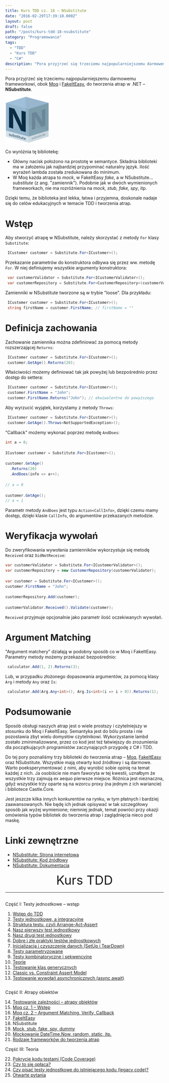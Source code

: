 ```yaml
---
title: Kurs TDD cz. 18 — NSubstitute
date: "2016-02-29T17:39:10.000Z"
layout: post
draft: false
path: "/posts/kurs-tdd-18-nsubstitute"
category: "Programowanie"
tags:
  - "TDD"
  - "Kurs TDD"
  - "C#"
description: "Pora przyjrzeć się trzeciemu najpopularniejszemu darmowemu frameworkowi do tworzenia atrap w .NET – NSubstitute."
---
```


Pora przyjrzeć się trzeciemu najpopularniejszemu darmowemu frameworkowi, obok [Moq](http://dariuszwozniak.net/2016/01/09/kurs-tdd-cz-15-wstep-do-moq/) i [FakeItEasy](http://dariuszwozniak.net/2016/02/20/kurs-tdd-cz-17-fakeiteasy/), do tworzenia atrap w .NET – **NSubstitute**.

![NSubstitute](a9167cc8-6910-4d03-afc7-eecefc8fd33b.png)

Co wyróżnia tę bibliotekę:

*   Główny nacisk położono na prostotę w semantyce. Składnia biblioteki ma w założeniu jak najbardziej przypominać naturalny język. Ilość wyrażeń lambda została zredukowana do minimum.
*   W Moq każda atrapa to _mock_, w FakeItEasy _fake_, a w NSubstitute... _substitute_ (z ang. "zamiennik"). Podobnie jak w dwóch wymienionych frameworkach, nie ma rozróżnienia na _mock, stub, fake, spy_, itp.

Dzięki temu, że biblioteka jest lekka, łatwa i przyjemna, doskonale nadaje się do celów edukacyjnych w temacie TDD i tworzenia atrap.

# Wstęp

Aby stworzyć atrapę w NSubstitute, należy skorzystać z metody `For` klasy `Substitute`: 

```csharp
 ICustomer customer = Substitute.For<ICustomer>(); 
```

 Przekazanie parametrów do konstruktora odbywa się przez ww. metodę `For`. W niej definiujemy wszystkie argumenty konstruktora: 

```csharp
 var customerValidator = Substitute.For<ICustomerValidator>();
 var customerRepository = Substitute.For<CustomerRepository>(customerValidator); 
```

 Zamienniki w NSubstitute tworzone są w trybie "loose". Dla przykładu: 

```csharp
 ICustomer customer = Substitute.For<ICustomer>();
 string firstName = customer.FirstName; // firstName = "" 
```

# Definicja zachowania

Zachowanie zamiennika można zdefiniować za pomocą metody rozszerzającej `Returns`: 

```csharp
 ICustomer customer = Substitute.For<ICustomer>();
 customer.GetAge().Returns(20); 
```

 Właściwości możemy definiować tak jak powyżej lub bezpośrednio przez dostęp do settera: 

```csharp
 ICustomer customer = Substitute.For<ICustomer>();
 customer.FirstName = "John";
 customer.FirstName.Returns("John"); // ekwiwalentne do powyższego 
```

 Aby wyrzucić wyjątek, korzystamy z metody `Throws`: 

```csharp
 ICustomer customer = Substitute.For<ICustomer>();
 customer.GetAge().Throws<NotSupportedException>(); 
```

 "Callback" możemy wykonać poprzez metodę `AndDoes`: 

```csharp
int a = 0;

ICustomer customer = Substitute.For<ICustomer>();

customer.GetAge()
  .Returns(20)
  .AndDoes(info => a++);

// a = 0

customer.GetAge();
// a = 1 
```

 Parametr metody `AndDoes` jest typu `Action<CallInfo>`, dzięki czemu mamy dostęp, dzięki klasie `CallInfo`, do argumentów przekazanych metodzie.

# Weryfikacja wywołań

Do zweryfikowania wywołania zamienników wykorzystuje się metodę `Received` oraz `DidNotReceive`: 

```csharp
var customerValidator = Substitute.For<ICustomerValidator>();
var customerRepository = new CustomerRepository(customerValidator);
 
var customer = Substitute.For<ICustomer>();
customer.FirstName = "John";
 
customerRepository.Add(customer);
 
customerValidator.Received().Validate(customer);
```

 `Received` przyjmuje opcjonalnie jako parametr ilość oczekiwanych wywołań.

# Argument Matching

"Argument matchery" działają w podobny sposób co w Moq i FakeItEasy. Parametry metody możemy przekazać bezpośrednio: 

```csharp
 calculator.Add(1, 2).Returns(3); 
```

 Lub, w przypadku złożonego dopasowania argumentów, za pomocą klasy `Arg` i metody `Any` oraz `Is`: 

```csharp
 calculator.Add(Arg.Any<int>(), Arg.Is<int>(i => i > 0)).Returns(1); 
```

# Podsumowanie

Sposób obsługi naszych atrap jest o wiele prostszy i czytelniejszy w stosunku do Moq i FakeItEasy. Semantyka jest do bólu prosta i nie pozostawia zbyt wielu domysłów czytelnikowi. Wykorzystanie lambd zostało zminimalizowane, przez co kod jest też łatwiejszy do zrozumienia dla początkujących programistów zaczynających przygodę z C# i TDD.

Do tej pory poznaliśmy trzy biblioteki do tworzenia atrap – [Moq](/posts/kurs-tdd-15-wstep-do-moq), [FakeItEasy](/posts/kurs-tdd-17-fakeiteasy) oraz NSubstitute. Wszystkie mają otwarty kod źródłowy i są darmowe. Warto poeksperymentować z nimi, aby wyrobić sobie opinię na temat każdej z nich. Ja osobiście nie mam faworyta w tej kwestii, uznałbym że wszystkie trzy zajmują ex aequo pierwsze miejsce. Różnica jest nieznaczna, gdyż wszystkie trzy oparte są na wzorcu proxy (na jednym z ich wariancie) i bibliotece Castle.Core.

Jest jeszcze kilka innych konkurentów na rynku, w tym płatnych i bardziej zaawansowanych. Nie będę ich jednak opisywać w tak szczegółowy sposób jak wyżej wymienione; niemniej jednak, temat powróci przy okazji omówienia typów bibliotek do tworzenia atrap i zaglądnięcia nieco pod maskę.

# Linki zewnętrzne

*   [NSubstitute: Strona internetowa](http://nsubstitute.github.io/)
*   [NSubstitute: Kod źródłowy](https://github.com/nsubstitute/nsubstitute)
*   [NSubstitute: Dokumentacja](http://nsubstitute.github.io/help.html)

<!-- tdd-course-infobox-start -->
<div class="boxBorder">

<div style="text-align: center; font-size: 40px">Kurs TDD</div>

----

<div class="row">
<div class="column">

Część I: Testy jednostkowe – wstęp

1. [Wstęp do TDD](/posts/kurs-tdd-1-wstep/)
2. [Testy jednostkowe, a integracyjne](/posts/kurs-tdd-2-testy-jednostkowe-a-testy-integracyjne/)
3. [Struktura testu, czyli Arrange-Act-Assert](/posts/kurs-tdd-3-struktura-test-czyli-arrange-act-assert)
4. [Nasz pierwszy test jednostkowy](/posts/kurs-tdd-4-nasz-pierwszy-test-jednostkowy)
5. [Nasz drugi test jednostkowy](/posts/kurs-tdd-5-nasz-drugi-test-jednostkowy)
6. [Dobre i złe praktyki testów jednostkowych](/posts/kurs-tdd-6-dobre-i-zle-praktyki-testow-jednostkowych)
7. [Inicjalizacja i czyszczenie danych (SetUp i TearDown)](/posts/kurs-tdd-7-inicjalizacja-i-czyszczenie-danych-setup-i-teardown/)
8. [Testy parametryzowane](/posts/kurs-tdd-8-testy-parametryzowane)
9. [Testy kombinatoryczne i sekwencyjne](/posts/kurs-tdd-9-testy-kombinatoryczne-i-sekwencyjne)
10. [Teorie](/posts/kurs-tdd-10-teorie)
11. [Testowanie klas generycznych](/posts/kurs-tdd-11-testowanie-klas-generycznych)
12. [Classic vs. Constraint Assert Model](/posts/kurs-tdd-12-classic-vs-constraint-assert-model)
13. [Testowanie wywołań asynchronicznych (async await)](/posts/kurs-tdd-13-testowanie-wywolan-asynchronicznych-async-await)

</div>

<div class="column">

Część II: Atrapy obiektów

14. [Testowanie zależności – atrapy obiektów](/posts/kurs-tdd-14-testowanie-zaleznosci-atrapy-obiektow)
2. [Moq cz. 1 – Wstęp](/posts/kurs-tdd-15-wstep-do-moq)
3. [Moq cz. 2 – Argument Matching, Verify, Callback](/posts/kurs-tdd-16-zaawansowane-techniki-moq-argument-matching-verify-callback)
4. [FakeItEasy](/posts/kurs-tdd-17-fakeiteasy)
5. NSubstitute
6. [Mock, stub, fake, spy, dummy](/posts/kurs-tdd-19-mock-stub-fake-spy-dummy)
7. [Mockowanie DateTime.Now, random, static, itp.](/posts/kurs-tdd-20-mockowanie-datetime-now-random-static-itp)
8. [Rodzaje frameworków do tworzenia atrap](/posts/kurs-tdd-21-rodzaje-frameworkow-do-tworzenia-atrap/)

Część III: Teoria

22. [Pokrycie kodu testami (Code Coverage)](/posts/kurs-tdd-22-pokrycie-kodu-testami-code-coverage/)
1. [Czy to się opłaca?](/posts/kurs-tdd-23-czy-to-sie-oplaca/)
1. [Czy pisać testy jednostkowe do istniejącego kodu (legacy code)?](/posts/kurs-tdd-24-czy-pisac-testy-jednostkowe-do-istniejacego-kodu-legacy-code/)
1. [Otwarte pytania](/posts/kurs-tdd-25-otwarte-pytania/)

</div>
</div>
</div>
<!-- tdd-course-infobox-end -->